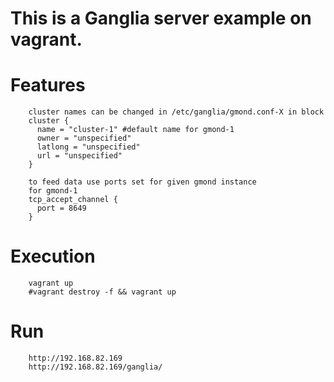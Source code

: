 This is a Ganglia server example on vagrant.
==========================================================================

# Features
```
	cluster names can be changed in /etc/ganglia/gmond.conf-X in block
	cluster { 
	  name = "cluster-1" #default name for gmond-1
	  owner = "unspecified" 
	  latlong = "unspecified" 
	  url = "unspecified" 
	} 
	
	to feed data use ports set for given gmond instance
	for gmond-1
	tcp_accept_channel { 
	  port = 8649 
	} 
```

# Execution
```
	vagrant up
	#vagrant destroy -f && vagrant up
```

# Run
```
 	http://192.168.82.169
 	http://192.168.82.169/ganglia/
```


